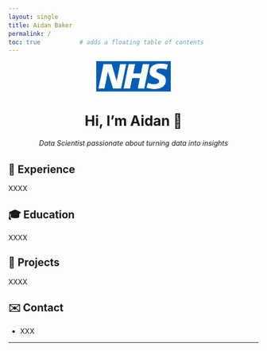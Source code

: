 ```yaml
---
layout: single
title: Aidan Baker
permalink: /
toc: true           # adds a floating table of contents
---
```


<div style="text-align:center; margin-bottom:2rem;">
  <img src="/assets/logo.png" alt="Logo" style="width:150px;"/>
  <h1>Hi, I’m Aidan 👋</h1>
  <p><em>Data Scientist passionate about turning data into insights</em></p>
</div>

## 🚀 Experience

XXXX

## 🎓 Education

XXXX

## 💼 Projects

XXXX


## ✉️ Contact

- XXX

---

